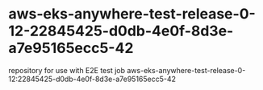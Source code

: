 # aws-eks-anywhere-test-release-0-12-22845425-d0db-4e0f-8d3e-a7e95165ecc5-42
repository for use with E2E test job aws-eks-anywhere-test-release-0-12:22845425-d0db-4e0f-8d3e-a7e95165ecc5-42
